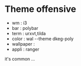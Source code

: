 # Theme offensive

- wm : i3
- bar : polybar
- term : urxvt,tilda
- color : wal --theme dkeg-poly
- wallpaper :
- appli : ranger

it's common ...
